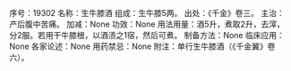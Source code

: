 序号：19302
名称：生牛膝酒
组成：生牛膝5两。
出处：《千金》卷三。
主治：产后腹中苦痛。
加减：None
功效：None
用法用量：酒5升，煮取2升，去滓，分2服。若用干牛膝根，以酒渍之1宿，然后可煮。
制备方法：None
临床应用：None
各家论述：None
用药禁忌：None
附注：单行生牛膝酒（《千金翼》卷六）。
